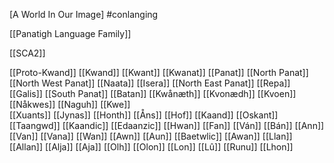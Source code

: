 [A World In Our Image]
#conlanging

[[Panatigh Language Family]]

[[SCA2]]

[[Proto-Kwand]]
	[[Kwand]]
		[[Kwant]]
			[[Kwanat]]
				[[Panat]]
					[[North Panat]]
						[[North West Panat]]
							[[Naata]]
							[[Isera]]
						[[North East Panat]]
							[[Repa]]
							[[Galis]]
					[[South Panat]]
						[[Batan]]
				[[Kwånæth]]
					[[Kvonædh]]
						[[Kvoen]]
					[[Nåkwes]]
						[[Naguh]]
						[[Kwe]]		
			[[Xuants]]
				[[Jynas]]
				[[Honth]]
					[[Åns]]
					[[Hof]]
		[[Kaand]]
			[[Oskant]]
			[[Taangwd]]
				[[Kaandic]]
				[[Edaanzic]]
	[[Hwan]]
		[[Fan]]
			[[Ván]]
				[[Bán]]
				[[Ann]]
			[[Van]]
				[[Vana]]
		[[Wan]]
			[[Awn]]
				[[Aun]]
					[[Baetwlic]]
				[[Awan]]
		[[Llan]]
			[[Allan]]
				[[Alja]]
					[[Aja]]
					[[Olh]]
				[[Olon]]
			[[Lon]]
				[[Lû]]
				[[Runu]]
				[[Lhon]]

